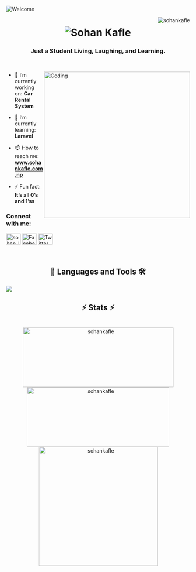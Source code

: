 ![Welcome](https://github.com/SohanKafle/SohanKafle/assets/171433492/42dbcccd-e910-4af0-bfab-f564b808d883)

<img align="right" src="https://komarev.com/ghpvc/?username=sohankafle&label=Profile%20views&color=0e75b6&style=flat" alt="sohankafle" />
<h1 align="center">
<img src="https://readme-typing-svg.herokuapp.com?font=Righteous&size=35&duration=4000&pause=10&center=true&vCenter=true&width=500&height=70&lines=Hi+There!+%F0%9F%91%8B;I'm+Sohan+Kafle+!" alt="Sohan Kafle" /></h1>

  
**<h3 align="center">Just a Student Living, Laughing, and Learning.</h3>**
<br>

<img align="right" alt="Coding" width="400" src="https://media.giphy.com/media/jTNG3RF6EwbkpD4LZx/giphy.gif">

- 🔭 I’m currently working on: **Car Rental System**

- 🌱 I’m currently learning: **Laravel**

- 📫 How to reach me: **www.sohankafle.com.np**

- ⚡ Fun fact: **It’s all 0’s and 1’ss**


<h3 align="left">Connect with me:</h3>
<p align="left">
<a href="https://www.instagram.com/sohan_lm10/" target="blank"><img align="center" src="https://raw.githubusercontent.com/rahuldkjain/github-profile-readme-generator/master/src/images/icons/Social/instagram.svg" alt="sohan_lm10" height="30" width="40" /></a>
<a href="https://www.facebook.com/sohanmessi10/" target="blank"><img align="center" src="https://raw.githubusercontent.com/rahuldkjain/github-profile-readme-generator/master/src/images/icons/Social/facebook.svg" alt="Facebook" height="30" width="40" /></a>
  <a href="https://x.com/SohanKafle" target="blank"><img align="center" src="https://raw.githubusercontent.com/rahuldkjain/github-profile-readme-generator/master/src/images/icons/Social/twitter.svg" alt="Twitter" height="30" width="40" /></a>
</p> <br/>

#### <h2 align="center">📖 Languages and Tools 🛠</h2> 
<img src="https://skillicons.dev/icons?i=html,css,php,javascript,laravel,mysql,tailwind,photoshop,c,cs,cpp,dotnet,wordpress,postman"/>
<br>

<h2 align="center">⚡ Stats ⚡</h2>
<br>
<div align=center>
  <img width=413 height=163 src="https://github-readme-streak-stats.herokuapp.com/?user=sohankafle&" alt="sohankafle" />
  <img width=390 height=163 src="https://github-readme-stats.vercel.app/api?username=sohankafle&show_icons=true&locale=en" alt="sohankafle" />
  <br/>
  <img width=325 align="center" src="https://github-readme-stats.vercel.app/api/top-langs?username=sohankafle&show_icons=true&locale=en&layout=compact" alt="sohankafle" />
</div>
